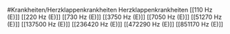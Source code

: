 #Krankheiten/Herzklappenkrankheiten
Herzklappenkrankheiten
[[110 Hz (E)]]
[[220 Hz (E)]]
[[730 Hz (E)]]
[[3750 Hz (E)]]
[[7050 Hz (E)]]
[[51270 Hz (E)]]
[[137500 Hz (E)]]
[[236420 Hz (E)]]
[[472290 Hz (E)]]
[[851170 Hz (E)]]